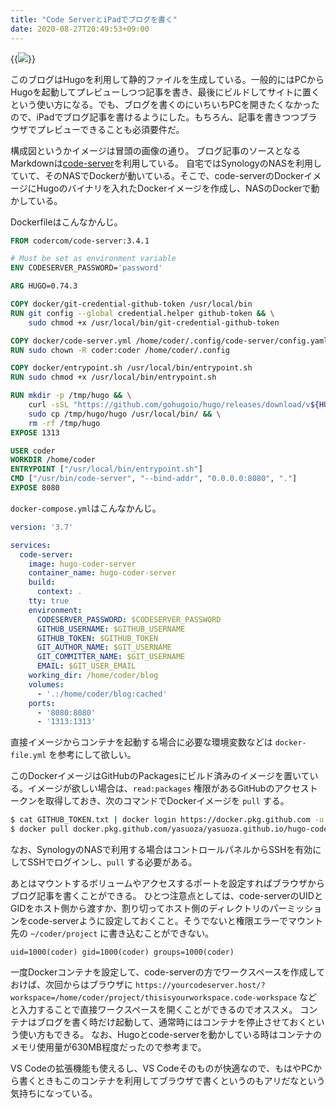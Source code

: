 ```yaml
---
title: "Code ServerとiPadでブログを書く"
date: 2020-08-27T20:49:53+09:00
---
```

{{<image src="hugo-code-server.jpeg">}}

このブログはHugoを利用して静的ファイルを生成している。一般的にはPCからHugoを起動してプレビューしつつ記事を書き、最後にビルドしてサイトに置くという使い方になる。でも、ブログを書くのにいちいちPCを開きたくなかったので、iPadでブログ記事を書けるようにした。もちろん、記事を書きつつブラウザでプレビューできることも必須要件だ。

<!--more-->

構成図というかイメージは冒頭の画像の通り。
ブログ記事のソースとなるMarkdownは[code-server](https://github.com/cdr/code-server)を利用している。
自宅ではSynologyのNASを利用していて、そのNASでDockerが動いている。そこで、code-serverのDockerイメージにHugoのバイナリを入れたDockerイメージを作成し、NASのDockerで動かしている。

Dockerfileはこんなかんじ。

```dockerfile
FROM codercom/code-server:3.4.1

# Must be set as environment variable
ENV CODESERVER_PASSWORD='password'

ARG HUGO=0.74.3

COPY docker/git-credential-github-token /usr/local/bin
RUN git config --global credential.helper github-token && \
    sudo chmod +x /usr/local/bin/git-credential-github-token

COPY docker/code-server.yml /home/coder/.config/code-server/config.yaml
RUN sudo chown -R coder:coder /home/coder/.config

COPY docker/entrypoint.sh /usr/local/bin/entrypoint.sh
RUN sudo chmod +x /usr/local/bin/entrypoint.sh

RUN mkdir -p /tmp/hugo && \
    curl -sSL "https://github.com/gohugoio/hugo/releases/download/v${HUGO}/hugo_extended_${HUGO}_Linux-64bit.tar.gz" | tar zx -C /tmp/hugo && \
    sudo cp /tmp/hugo/hugo /usr/local/bin/ && \
    rm -rf /tmp/hugo
EXPOSE 1313

USER coder
WORKDIR /home/coder
ENTRYPOINT ["/usr/local/bin/entrypoint.sh"]
CMD ["/usr/bin/code-server", "--bind-addr", "0.0.0.0:8080", "."]
EXPOSE 8080
```

`docker-compose.yml`はこんなかんじ。

```yaml
version: '3.7'

services:
  code-server:
    image: hugo-coder-server
    container_name: hugo-coder-server
    build:
      context: .
    tty: true
    environment:
      CODESERVER_PASSWORD: $CODESERVER_PASSWORD
      GITHUB_USERNAME: $GITHUB_USERNAME
      GITHUB_TOKEN: $GITHUB_TOKEN      
      GIT_AUTHOR_NAME: $GIT_USERNAME
      GIT_COMMITTER_NAME: $GIT_USERNAME
      EMAIL: $GIT_USER_EMAIL
    working_dir: /home/coder/blog
    volumes:
      - '.:/home/coder/blog:cached'
    ports:
      - '8080:8080'
      - '1313:1313'
```

直接イメージからコンテナを起動する場合に必要な環境変数などは `docker-file.yml` を参考にして欲しい。

このDockerイメージはGitHubのPackagesにビルド済みのイメージを置いている。イメージが欲しい場合は、`read:packages` 権限があるGitHubのアクセストークンを取得しておき、次のコマンドでDockerイメージを `pull` する。

```bash
$ cat GITHUB_TOKEN.txt | docker login https://docker.pkg.github.com -u GitHubのユーザー名 --password-stdin
$ docker pull docker.pkg.github.com/yasuoza/yasuoza.github.io/hugo-code-server:latest
```

なお、SynologyのNASで利用する場合はコントロールパネルからSSHを有効にしてSSHでログインし、`pull` する必要がある。

あとはマウントするボリュームやアクセスするポートを設定すればブラウザからブログ記事を書くことができる。
ひとつ注意点としては、code-serverのUIDとGIDをホスト側から渡すか、割り切ってホスト側のディレクトリのパーミッションをcode-serverように設定しておくこと。そうでないと権限エラーでマウント先の `~/coder/project` に書き込むことができない。

```
uid=1000(coder) gid=1000(coder) groups=1000(coder)
```

一度Dockerコンテナを設定して、code-serverの方でワークスペースを作成しておけば、次回からはブラウザに `https://yourcodeserver.host/?workspace=/home/coder/project/thisisyourworkspace.code-workspace` などと入力することで直接ワークスペースを開くことができるのでオススメ。
コンテナはブログを書く時だけ起動して、通常時にはコンテナを停止させておくという使い方もできる。
なお、Hugoとcode-serverを動かしている時はコンテナのメモリ使用量が630MB程度だったので参考まで。

VS Codeの拡張機能も使えるし、VS Codeそのものが快適なので、もはやPCから書くときもこのコンテナを利用してブラウザで書くというのもアリだなという気持ちになっている。